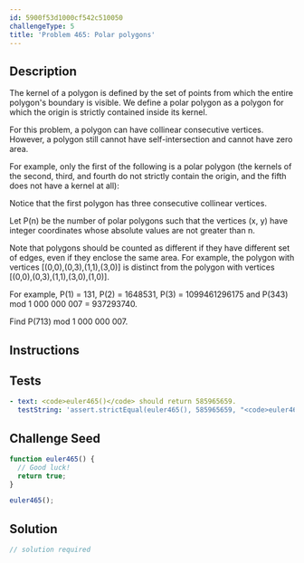 ```yaml
---
id: 5900f53d1000cf542c510050
challengeType: 5
title: 'Problem 465: Polar polygons'
---
```


## Description
<section id='description'>
The kernel of a polygon is defined by the set of points from which the entire polygon's boundary is visible. We define a polar polygon as a polygon for which the origin is strictly contained inside its kernel.

For this problem, a polygon can have collinear consecutive vertices. However, a polygon still cannot have self-intersection and cannot have zero area.

For example, only the first of the following is a polar polygon (the kernels of the second, third, and fourth do not strictly contain the origin, and the fifth does not have a kernel at all):



Notice that the first polygon has three consecutive collinear vertices.

Let P(n) be the number of polar polygons such that the vertices (x, y) have integer coordinates whose absolute values are not greater than n.

Note that polygons should be counted as different if they have different set of edges, even if they enclose the same area. For example, the polygon with vertices [(0,0),(0,3),(1,1),(3,0)] is distinct from the polygon with vertices [(0,0),(0,3),(1,1),(3,0),(1,0)].

For example, P(1) = 131, P(2) = 1648531, P(3) = 1099461296175 and P(343) mod 1 000 000 007 = 937293740.

Find P(713) mod 1 000 000 007.
</section>

## Instructions
<section id='instructions'>

</section>

## Tests
<section id='tests'>

```yml
- text: <code>euler465()</code> should return 585965659.
  testString: 'assert.strictEqual(euler465(), 585965659, "<code>euler465()</code> should return 585965659.");'

```

</section>

## Challenge Seed
<section id='challengeSeed'>

<div id='js-seed'>

```js
function euler465() {
  // Good luck!
  return true;
}

euler465();
```

</div>



</section>

## Solution
<section id='solution'>

```js
// solution required
```
</section>
